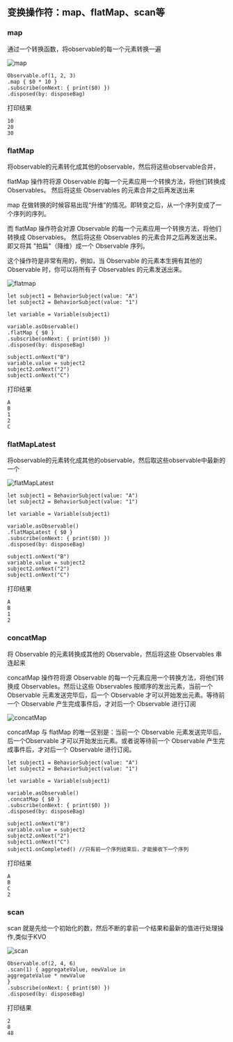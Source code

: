  ## 变换操作符：map、flatMap、scan等
 
 ### map
 
 通过一个转换函数，将observable的每一个元素转换一遍

  ![map](https://github.com/SunshineBrother/JHBlog/blob/master/RxSwift学习/rxswift图片/map.png)

```
Observable.of(1, 2, 3)
.map { $0 * 10 }
.subscribe(onNext: { print($0) })
.disposed(by: disposeBag)
```

打印结果
```
10
20
30
```


### flatMap
将observable的元素转化成其他的observable，然后将这些observable合并，

flatMap 操作符将源 Observable 的每一个元素应用一个转换方法，将他们转换成 Observables。 然后将这些 Observables 的元素合并之后再发送出来 

map 在做转换的时候容易出现“升维”的情况。即转变之后，从一个序列变成了一个序列的序列。

而 flatMap 操作符会对源 Observable 的每一个元素应用一个转换方法，将他们转换成 Observables。 然后将这些 Observables 的元素合并之后再发送出来。即又将其 "拍扁"（降维）成一个 Observable 序列。

这个操作符是非常有用的，例如，当 Observable 的元素本生拥有其他的 Observable 时，你可以将所有子 Observables 的元素发送出来。 



 ![flatmap](https://github.com/SunshineBrother/JHBlog/blob/master/RxSwift学习/rxswift图片/flatmap.png)

```
let subject1 = BehaviorSubject(value: "A")
let subject2 = BehaviorSubject(value: "1")

let variable = Variable(subject1)

variable.asObservable()
.flatMap { $0 }
.subscribe(onNext: { print($0) })
.disposed(by: disposeBag)

subject1.onNext("B")
variable.value = subject2
subject2.onNext("2")
subject1.onNext("C")
```

打印结果
```
A
B
1
2
C
```

### flatMapLatest

将observable的元素转化成其他的observable，然后取这些observable中最新的一个


![flatMapLatest](https://github.com/SunshineBrother/JHBlog/blob/master/RxSwift学习/rxswift图片/flatMapLatest.png)

```
let subject1 = BehaviorSubject(value: "A")
let subject2 = BehaviorSubject(value: "1")

let variable = Variable(subject1)

variable.asObservable()
.flatMapLatest { $0 }
.subscribe(onNext: { print($0) })
.disposed(by: disposeBag)

subject1.onNext("B")
variable.value = subject2
subject2.onNext("2")
subject1.onNext("C")
```
打印结果
```
A
B
1
2
```

### concatMap

将 Observable 的元素转换成其他的 Observable，然后将这些 Observables 串连起来 

concatMap 操作符将源 Observable 的每一个元素应用一个转换方法，将他们转换成 Observables。然后让这些 Observables 按顺序的发出元素，当前一个 Observable 元素发送完毕后，后一个 Observable 才可以开始发出元素。等待前一个 Observable 产生完成事件后，才对后一个 Observable 进行订阅


![concatMap](https://github.com/SunshineBrother/JHBlog/blob/master/RxSwift学习/rxswift图片/concatMap.png)

concatMap 与 flatMap 的唯一区别是：当前一个 Observable 元素发送完毕后，后一个Observable 才可以开始发出元素。或者说等待前一个 Observable 产生完成事件后，才对后一个 Observable 进行订阅。


```
let subject1 = BehaviorSubject(value: "A")
let subject2 = BehaviorSubject(value: "1")

let variable = Variable(subject1)

variable.asObservable()
.concatMap { $0 }
.subscribe(onNext: { print($0) })
.disposed(by: disposeBag)

subject1.onNext("B")
variable.value = subject2
subject2.onNext("2")
subject1.onNext("C")
subject1.onCompleted() //只有前一个序列结束后，才能接收下一个序列
```

打印结果
```
A
B
C
2
```
### scan

scan 就是先给一个初始化的数，然后不断的拿前一个结果和最新的值进行处理操作,类似于KVO


![scan](https://github.com/SunshineBrother/JHBlog/blob/master/RxSwift学习/rxswift图片/scan.png)

```
Observable.of(2, 4, 6)
.scan(1) { aggregateValue, newValue in
aggregateValue * newValue
}
.subscribe(onNext: { print($0) })
.disposed(by: disposeBag)
```

打印结果
```
2
8
48

```




















